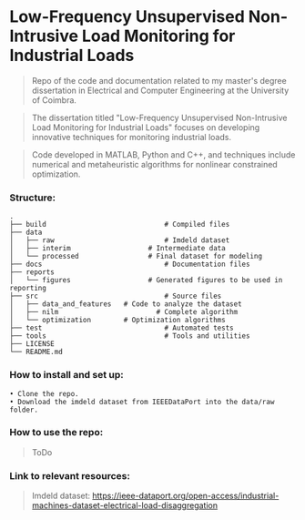 Low-Frequency Unsupervised Non-Intrusive Load Monitoring for Industrial Loads
============================

> Repo of the code and documentation related to my master's degree dissertation in Electrical and Computer Engineering at the University of Coimbra.

> The dissertation titled "Low-Frequency Unsupervised Non-Intrusive Load Monitoring for Industrial Loads" focuses on developing innovative techniques for monitoring industrial loads.

> Code developed in MATLAB, Python and C++, and techniques include numerical and metaheuristic algorithms for nonlinear constrained optimization.

### Structure:
```
.
├── build					          # Compiled files
├── data
│   ├── raw						      # Imdeld dataset
│   ├── interim				      # Intermediate data
│   └── processed			      # Final dataset for modeling
├── docs					          # Documentation files
├── reports					
│   └── figures				      # Generated figures to be used in reporting 
├── src						          # Source files
│   ├── data_and_features   # Code to analyze the dataset
│   ├── nilm				        # Complete algorithm
│   └── optimization        # Optimization algorithms
├── test					          # Automated tests
├── tools					          # Tools and utilities
├── LICENSE
└── README.md
```

### How to install and set up:
```
• Clone the repo.
• Download the imdeld dataset from IEEEDataPort into the data/raw folder.
```

### How to use the repo:
> ToDo


### Link to relevant resources:
> Imdeld dataset: https://ieee-dataport.org/open-access/industrial-machines-dataset-electrical-load-disaggregation
